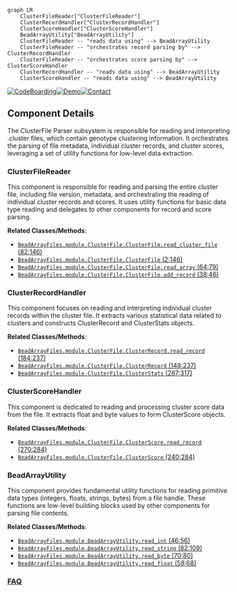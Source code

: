 ```mermaid
graph LR
    ClusterFileReader["ClusterFileReader"]
    ClusterRecordHandler["ClusterRecordHandler"]
    ClusterScoreHandler["ClusterScoreHandler"]
    BeadArrayUtility["BeadArrayUtility"]
    ClusterFileReader -- "reads data using" --> BeadArrayUtility
    ClusterFileReader -- "orchestrates record parsing by" --> ClusterRecordHandler
    ClusterFileReader -- "orchestrates score parsing by" --> ClusterScoreHandler
    ClusterRecordHandler -- "reads data using" --> BeadArrayUtility
    ClusterScoreHandler -- "reads data using" --> BeadArrayUtility
```
[![CodeBoarding](https://img.shields.io/badge/Generated%20by-CodeBoarding-9cf?style=flat-square)](https://github.com/CodeBoarding/CodeBoarding)[![Demo](https://img.shields.io/badge/Try%20our-Demo-blue?style=flat-square)](https://www.codeboarding.org/demo)[![Contact](https://img.shields.io/badge/Contact%20us%20-%20contact@codeboarding.org-lightgrey?style=flat-square)](mailto:contact@codeboarding.org)

## Component Details

The ClusterFile Parser subsystem is responsible for reading and interpreting .cluster files, which contain genotype clustering information. It orchestrates the parsing of file metadata, individual cluster records, and cluster scores, leveraging a set of utility functions for low-level data extraction.

### ClusterFileReader
This component is responsible for reading and parsing the entire cluster file, including file version, metadata, and orchestrating the reading of individual cluster records and scores. It uses utility functions for basic data type reading and delegates to other components for record and score parsing.


**Related Classes/Methods**:

- <a href="https://github.com/Illumina/BeadArrayFiles/blob/master/module/ClusterFile.py#L82-L146" target="_blank" rel="noopener noreferrer">`BeadArrayFiles.module.ClusterFile.ClusterFile.read_cluster_file` (82:146)</a>
- <a href="https://github.com/Illumina/BeadArrayFiles/blob/master/module/ClusterFile.py#L2-L146" target="_blank" rel="noopener noreferrer">`BeadArrayFiles.module.ClusterFile.ClusterFile` (2:146)</a>
- <a href="https://github.com/Illumina/BeadArrayFiles/blob/master/module/ClusterFile.py#L64-L79" target="_blank" rel="noopener noreferrer">`BeadArrayFiles.module.ClusterFile.ClusterFile.read_array` (64:79)</a>
- <a href="https://github.com/Illumina/BeadArrayFiles/blob/master/module/ClusterFile.py#L38-L46" target="_blank" rel="noopener noreferrer">`BeadArrayFiles.module.ClusterFile.ClusterFile.add_record` (38:46)</a>


### ClusterRecordHandler
This component focuses on reading and interpreting individual cluster records within the cluster file. It extracts various statistical data related to clusters and constructs ClusterRecord and ClusterStats objects.


**Related Classes/Methods**:

- <a href="https://github.com/Illumina/BeadArrayFiles/blob/master/module/ClusterFile.py#L184-L237" target="_blank" rel="noopener noreferrer">`BeadArrayFiles.module.ClusterFile.ClusterRecord.read_record` (184:237)</a>
- <a href="https://github.com/Illumina/BeadArrayFiles/blob/master/module/ClusterFile.py#L148-L237" target="_blank" rel="noopener noreferrer">`BeadArrayFiles.module.ClusterFile.ClusterRecord` (148:237)</a>
- <a href="https://github.com/Illumina/BeadArrayFiles/blob/master/module/ClusterFile.py#L287-L317" target="_blank" rel="noopener noreferrer">`BeadArrayFiles.module.ClusterFile.ClusterStats` (287:317)</a>


### ClusterScoreHandler
This component is dedicated to reading and processing cluster score data from the file. It extracts float and byte values to form ClusterScore objects.


**Related Classes/Methods**:

- <a href="https://github.com/Illumina/BeadArrayFiles/blob/master/module/ClusterFile.py#L270-L284" target="_blank" rel="noopener noreferrer">`BeadArrayFiles.module.ClusterFile.ClusterScore.read_record` (270:284)</a>
- <a href="https://github.com/Illumina/BeadArrayFiles/blob/master/module/ClusterFile.py#L240-L284" target="_blank" rel="noopener noreferrer">`BeadArrayFiles.module.ClusterFile.ClusterScore` (240:284)</a>


### BeadArrayUtility
This component provides fundamental utility functions for reading primitive data types (integers, floats, strings, bytes) from a file handle. These functions are low-level building blocks used by other components for parsing file contents.


**Related Classes/Methods**:

- <a href="https://github.com/Illumina/BeadArrayFiles/blob/master/module/BeadArrayUtility.py#L46-L56" target="_blank" rel="noopener noreferrer">`BeadArrayFiles.module.BeadArrayUtility.read_int` (46:56)</a>
- <a href="https://github.com/Illumina/BeadArrayFiles/blob/master/module/BeadArrayUtility.py#L82-L109" target="_blank" rel="noopener noreferrer">`BeadArrayFiles.module.BeadArrayUtility.read_string` (82:109)</a>
- <a href="https://github.com/Illumina/BeadArrayFiles/blob/master/module/BeadArrayUtility.py#L70-L80" target="_blank" rel="noopener noreferrer">`BeadArrayFiles.module.BeadArrayUtility.read_byte` (70:80)</a>
- <a href="https://github.com/Illumina/BeadArrayFiles/blob/master/module/BeadArrayUtility.py#L58-L68" target="_blank" rel="noopener noreferrer">`BeadArrayFiles.module.BeadArrayUtility.read_float` (58:68)</a>




### [FAQ](https://github.com/CodeBoarding/GeneratedOnBoardings/tree/main?tab=readme-ov-file#faq)